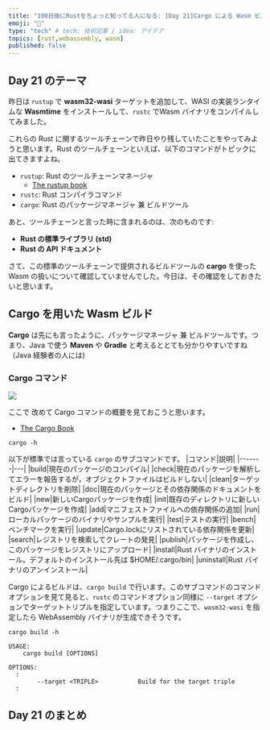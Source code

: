 ```yaml
---
title: "100日後にRustをちょっと知ってる人になる: [Day 21]Cargo による Wasm ビルド"
emoji: "🦀"
type: "tech" # tech: 技術記事 / idea: アイデア
topics: [rust,webassembly, wasm]
published: false
---
```

## Day 21 のテーマ

昨日は `rustup` で **wasm32-wasi** ターゲットを追加して、WASI の実装ランタイムな **Wasmtime** をインストールして、`rustc` でWasm バイナリをコンパイルしてみました。

これらの Rust に関するツールチェーンで昨日やり残していたことをやってみようと思います。Rust のツールチェーンといえば、以下のコマンドがトピックに出てきますよね。

- `rustup`: Rust のツールチェーンマネージャ
  - [The rustup book](https://rust-lang.github.io/rustup/index.html)
- `rustc`: Rust コンパイラコマンド
- `cargo`: Rust のパッケージマネージャ 兼 ビルドツール

あと、ツールチェーンと言った時に含まれるのは、次のものです:

- **Rust の標準ライブラリ (std)**
- **Rust の API ドキュメント**

さて、この標準のツールチェーンで提供されるビルドツールの **cargo** を使った Wasm の扱いについて確認していませんでした。今日は、その確認をしておきたいと思います。

## Cargo を用いた Wasm ビルド

**Cargo** は先にも言ったように、パッケージマネージャ 兼 ビルドツールです。つまり、Java で使う **Maven** や **Gradle** と考えるととても分かりやすいですね（Java 経験者の人には)

### Cargo コマンド

![](https://storage.googleapis.com/zenn-user-upload/ae57b535e973-20220913.png)

ここで 改めて Cargo コマンドの概要を見ておこうと思います。

- [The Cargo Book](https://doc.rust-lang.org/cargo/)

```shell
cargo -h
```

以下が標準では言っている `cargo` のサブコマンドです。
|コマンド|説明|
|-------|---|
|build|現在のパッケージのコンパイル|
|check|現在のパッケージを解析してエラーを報告するが，オブジェクトファイルはビルドしない|
|clean|ターゲットディレクトリを削除|
|doc|現在のパッケージとその依存関係のドキュメントをビルド|
|new|新しいCargoパッケージを作成|
|init|既存のディレクトリに新しいCargoパッケージを作成|
|add|マニフェストファイルへの依存関係の追加|
|run|ローカルパッケージのバイナリやサンプルを実行|
|test|テストの実行|
|bench|ベンチマークを実行|
|update|Cargo.lockにリストされている依存関係を更新|
|search|レジストリを検索してクレートの発見|
|publish|パッケージを作成し、このパッケージをレジストリにアップロード|
|install|Rust バイナリのインストール。デフォルトのインストール先は $HOME/.cargo/bin|
|uninstall|Rust バイナリのアンインストール|

Cargo によるビルドは、`cargo build` で行います。このサブコマンドのコマンドオプションを見て見ると、`rustc` のコマンドオプション同様に `--target` オプションでターゲットトリプルを指定しています。つまりここで、`wasm32-wasi` を指定したら WebAssembly バイナリが生成できそうです。

```shell
cargo build -h
```

```shell
USAGE:
    cargo build [OPTIONS]

OPTIONS:
  :
        --target <TRIPLE>           Build for the target triple
  :
```

## Day 21 のまとめ
